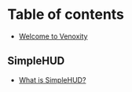 # Table of contents

* [Welcome to Venoxity](README.md)

## SimpleHUD

* [What is SimpleHUD?](simplehud/what-is-simplehud.md)
